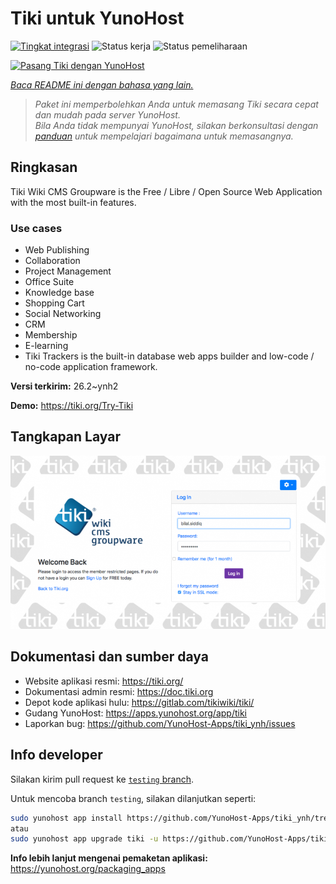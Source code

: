 <!--
N.B.: README ini dibuat secara otomatis oleh <https://github.com/YunoHost/apps/tree/master/tools/readme_generator>
Ini TIDAK boleh diedit dengan tangan.
-->

# Tiki untuk YunoHost

[![Tingkat integrasi](https://dash.yunohost.org/integration/tiki.svg)](https://ci-apps.yunohost.org/ci/apps/tiki/) ![Status kerja](https://ci-apps.yunohost.org/ci/badges/tiki.status.svg) ![Status pemeliharaan](https://ci-apps.yunohost.org/ci/badges/tiki.maintain.svg)

[![Pasang Tiki dengan YunoHost](https://install-app.yunohost.org/install-with-yunohost.svg)](https://install-app.yunohost.org/?app=tiki)

*[Baca README ini dengan bahasa yang lain.](./ALL_README.md)*

> *Paket ini memperbolehkan Anda untuk memasang Tiki secara cepat dan mudah pada server YunoHost.*  
> *Bila Anda tidak mempunyai YunoHost, silakan berkonsultasi dengan [panduan](https://yunohost.org/install) untuk mempelajari bagaimana untuk memasangnya.*

## Ringkasan

Tiki Wiki CMS Groupware is the Free / Libre / Open Source Web Application with the most built-in features.

### Use cases
- Web Publishing
- Collaboration
- Project Management
- Office Suite
- Knowledge base
- Shopping Cart
- Social Networking
- CRM
- Membership
- E-learning
- Tiki Trackers is the built-in database web apps builder and low-code / no-code application framework.


**Versi terkirim:** 26.2~ynh2

**Demo:** <https://tiki.org/Try-Tiki>

## Tangkapan Layar

![Tangkapan Layar pada Tiki](./doc/screenshots/Screenshot.png)

## Dokumentasi dan sumber daya

- Website aplikasi resmi: <https://tiki.org/>
- Dokumentasi admin resmi: <https://doc.tiki.org>
- Depot kode aplikasi hulu: <https://gitlab.com/tikiwiki/tiki/>
- Gudang YunoHost: <https://apps.yunohost.org/app/tiki>
- Laporkan bug: <https://github.com/YunoHost-Apps/tiki_ynh/issues>

## Info developer

Silakan kirim pull request ke [`testing` branch](https://github.com/YunoHost-Apps/tiki_ynh/tree/testing).

Untuk mencoba branch `testing`, silakan dilanjutkan seperti:

```bash
sudo yunohost app install https://github.com/YunoHost-Apps/tiki_ynh/tree/testing --debug
atau
sudo yunohost app upgrade tiki -u https://github.com/YunoHost-Apps/tiki_ynh/tree/testing --debug
```

**Info lebih lanjut mengenai pemaketan aplikasi:** <https://yunohost.org/packaging_apps>
